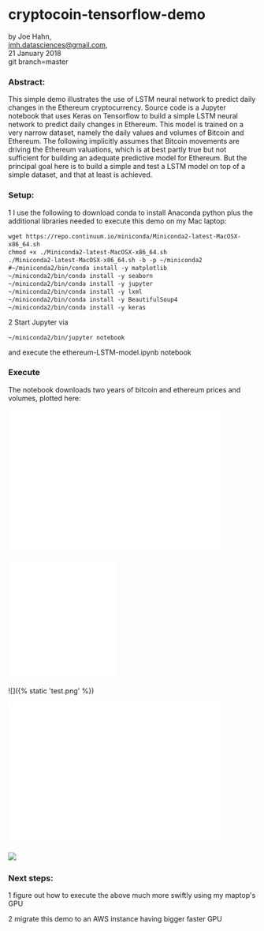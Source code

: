 # cryptocoin-tensorflow-demo

by Joe Hahn,<br />
jmh.datasciences@gmail.com,<br />
21 January 2018<br />
git branch=master

### Abstract:

This simple demo illustrates the use of LSTM neural network to predict daily changes in the
Ethereum cryptocurrency. Source code is a Jupyter notebook that uses Keras on Tensorflow
to build a simple LSTM neural network to predict daily changes in Ethereum. This model is
trained on a very narrow dataset, namely the daily values and volumes of Bitcoin and Ethereum.
The following implicitly assumes that Bitcoin movements are driving the Ethereum valuations,
which is at best partly true but not sufficient for building an adequate predictive model
for Ethereum. But the principal goal here is to build a simple and test a LSTM model on
top of a simple dataset, and that at least is achieved.

### Setup:

1 I use the following to download conda to install Anaconda python plus the additional libraries
needed to execute this demo on my Mac laptop:

    wget https://repo.continuum.io/miniconda/Miniconda2-latest-MacOSX-x86_64.sh
    chmod +x ./Miniconda2-latest-MacOSX-x86_64.sh
    ./Miniconda2-latest-MacOSX-x86_64.sh -b -p ~/miniconda2
    #~/miniconda2/bin/conda install -y matplotlib
    ~/miniconda2/bin/conda install -y seaborn
    ~/miniconda2/bin/conda install -y jupyter
    ~/miniconda2/bin/conda install -y lxml
    ~/miniconda2/bin/conda install -y BeautifulSoup4
    ~/miniconda2/bin/conda install -y keras

2 Start Jupyter via

    ~/miniconda2/bin/jupyter notebook

and execute the ethereum-LSTM-model.ipynb notebook

### Execute

The notebook downloads two years of bitcoin and ethereum prices and volumes, plotted here:


![ScreenShot](./test.png)

<p>
    <img src="test.png" width="220" height="240" />
</p>

![]({% static 'test.png' %})

![](https://github.com/joehahn/cryptocoin-tensorflow-demo/blob/master/test.png)

![](https://raw.githubusercontent.com/letmaik/vscode-git-tree-compare/master/screenshots/main.png) 

### Next steps:

1 figure out how to execute the above much more swiftly using my maptop's GPU

2 migrate this demo to an AWS instance having bigger faster GPU


